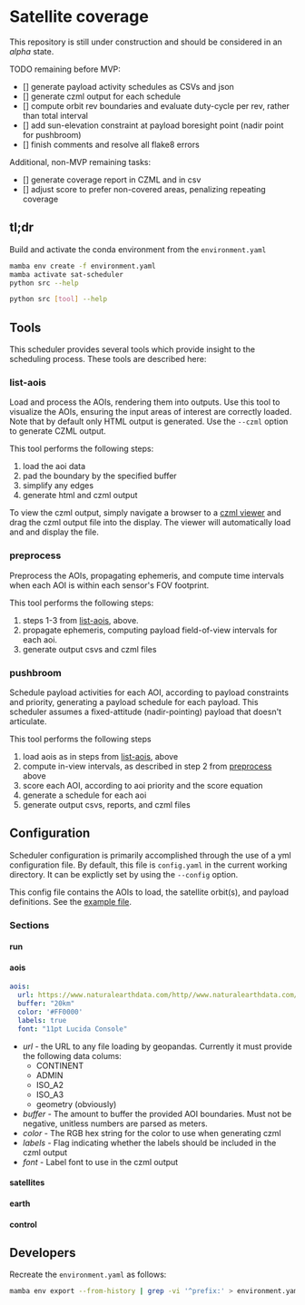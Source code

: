 # Satellite coverage

This repository is still under construction and should be considered in an *alpha* state.

TODO remaining before MVP:
* [] generate payload activity schedules as CSVs and json
* [] generate czml output for each schedule
* [] compute orbit rev boundaries and evaluate duty-cycle per rev, rather than total interval
* [] add sun-elevation constraint at payload boresight point (nadir point for pushbroom)
* [] finish comments and resolve all flake8 errors

Additional, non-MVP remaining tasks:
* [] generate coverage report in CZML and in csv
* [] adjust score to prefer non-covered areas, penalizing repeating coverage

## tl;dr

Build and activate the conda environment from the `environment.yaml`

```bash
mamba env create -f environment.yaml
mamba activate sat-scheduler
python src --help

python src [tool] --help
```

## Tools

This scheduler provides several tools which provide insight to the scheduling process.  These tools are described here:

### list-aois

Load and process the AOIs, rendering them into outputs.  Use this tool to visualize the AOIs, ensuring the input areas of interest
are correctly loaded. Note that by default only HTML output is generated.  Use the `--czml` option to generate CZML output.

This tool performs the following steps:

1. load the aoi data
2. pad the boundary by the specified buffer
3. simplify any edges
4. generate html and czml output

To view the czml output, simply navigate a browser to a [czml viewer](https://cesium.com/cesiumjs/cesium-viewer/) and drag the 
czml output file into the display. The viewer will automatically load and and display the file.

### preprocess

Preprocess the AOIs, propagating ephemeris, and compute time intervals when each AOI is within each sensor's FOV footprint.

This tool performs the following steps:

1. steps 1-3 from [list-aois](#list-aois), above.
2. propagate ephemeris, computing payload field-of-view intervals for each aoi.
3. generate output csvs and czml files

### pushbroom

Schedule payload activities for each AOI, according to payload constraints and priority, generating a payload schedule for each payload. This scheduler assumes a fixed-attitude (nadir-pointing) payload that doesn't articulate.

This tool performs the following steps

1. load aois as in steps from [list-aois](#list-aois), above
2. compute in-view intervals, as described in step 2 from [preprocess](#preprocess) above
3. score each AOI, according to aoi priority and the score equation
4. generate a schedule for each aoi
5. generate output csvs, reports, and czml files

## Configuration

Scheduler configuration is primarily accomplished through the use of a yml configuration file. By
default, this file is `config.yaml` in the current working directory. It can be explictly set by using
the `--config` option.

This config file contains the AOIs to load, the satellite orbit(s), and payload definitions.  See the [example file](config.yaml).

### Sections

#### run

#### aois

```yml
aois:
  url: https://www.naturalearthdata.com/http//www.naturalearthdata.com/download/110m/cultural/ne_110m_admin_0_countries.zip
  buffer: "20km"
  color: '#FF0000'
  labels: true
  font: "11pt Lucida Console"
```

* *url* - the URL to any file loading by geopandas. Currently it must provide the following data colums:
    * CONTINENT
    * ADMIN
    * ISO_A2
    * ISO_A3
    * geometry (obviously)
* *buffer* - The amount to buffer the provided AOI boundaries. Must not be negative, unitless numbers are parsed as meters.
* *color* - The RGB hex string for the color to use when generating czml
* *labels* - Flag indicating whether the labels should be included in the czml output
* *font* - Label font to use in the czml output

#### satellites

#### earth

#### control

## Developers

Recreate the `environment.yaml` as follows:

```bash
mamba env export --from-history | grep -vi '^prefix:' > environment.yaml
```